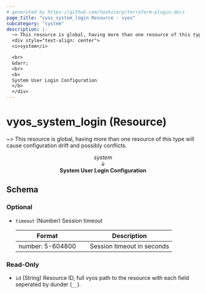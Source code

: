 ```yaml
---
# generated by https://github.com/hashicorp/terraform-plugin-docs
page_title: "vyos_system_login Resource - vyos"
subcategory: "system"
description: |-
  ~> This resource is global, having more than one resource of this type will cause configuration drift and possibly conflicts.
  <div style="text-align: center">
  <i>system</i>

  <br>
  &darr;
  <br>
  <b>
  System User Login Configuration
  </b>
  </div>
---
```


# vyos_system_login (Resource)

~> This resource is global, having more than one resource of this type will cause configuration drift and possibly conflicts.

<div style="text-align: center">
<i>system</i>

<br>
&darr;
<br>
<b>
System User Login Configuration
</b>
</div>



<!-- schema generated by tfplugindocs -->
## Schema

### Optional

- `timeout` (Number) Session timeout

    |  Format &emsp; | Description  |
    |----------|---------------|
    |  number: 5-604800  &emsp; |  Session timeout in seconds  |

### Read-Only

- `id` (String) Resource ID, full vyos path to the resource with each field seperated by dunder (`__`).
